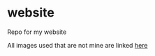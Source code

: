 # website
Repo for my website

All images used that are not mine are linked [here](https://github.com/knotnitin/website/blob/main/images/imgs.txt)